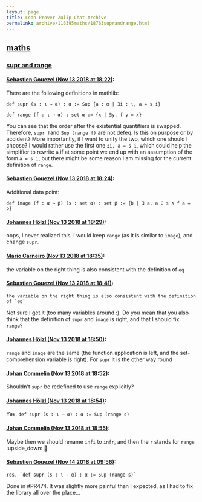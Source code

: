 ```yaml
---
layout: page
title: Lean Prover Zulip Chat Archive 
permalink: archive/116395maths/18763suprandrange.html
---
```


## [maths](index.html)
### [supr and range](18763suprandrange.html)

#### [Sebastien Gouezel (Nov 13 2018 at 18:22)](https://leanprover.zulipchat.com/#narrow/stream/116395-maths/topic/supr%20and%20range/near/147609120):
There are the following definitions in mathlib:
```lean
def supr (s : ι → α) : α := Sup {a : α | ∃i : ι, a = s i}

def range (f : ι → α) : set α := {x | ∃y, f y = x}
```
You can see that the order after the existential quantifiers is swapped. Therefore, `supr f`and `Sup (range f)` are not defeq. Is this on purpose or by accident? More importantly, if I want to unify the two, which one should I choose? I would rather use the first one `∃i, a = s i`, which could help the simplifier to rewrite `a` if at some point we end up with an assumption of the form `a = s i`, but there might be some reason I am missing for the current definition of `range`.

#### [Sebastien Gouezel (Nov 13 2018 at 18:24)](https://leanprover.zulipchat.com/#narrow/stream/116395-maths/topic/supr%20and%20range/near/147609524):
Additional data point:
```lean
def image (f : α → β) (s : set α) : set β := {b | ∃ a, a ∈ s ∧ f a = b}
```

#### [Johannes Hölzl (Nov 13 2018 at 18:29)](https://leanprover.zulipchat.com/#narrow/stream/116395-maths/topic/supr%20and%20range/near/147609790):
oops, I never realized this. I would keep `range` (as it is similar to `image`), and change `supr`.

#### [Mario Carneiro (Nov 13 2018 at 18:35)](https://leanprover.zulipchat.com/#narrow/stream/116395-maths/topic/supr%20and%20range/near/147610281):
the variable on the right thing is also consistent with the definition of `eq`

#### [Sebastien Gouezel (Nov 13 2018 at 18:41)](https://leanprover.zulipchat.com/#narrow/stream/116395-maths/topic/supr%20and%20range/near/147611469):
```quote
the variable on the right thing is also consistent with the definition of `eq`
```
 Not sure I get it (too many variables around :). Do you mean that you also think that the definition of `supr` and `image` is right, and that I should fix `range`?

#### [Johannes Hölzl (Nov 13 2018 at 18:50)](https://leanprover.zulipchat.com/#narrow/stream/116395-maths/topic/supr%20and%20range/near/147612064):
`range` and `image` are the same (the function application is left, and the set-comprehension variable is right). For `supr` it is the other way round

#### [Johan Commelin (Nov 13 2018 at 18:52)](https://leanprover.zulipchat.com/#narrow/stream/116395-maths/topic/supr%20and%20range/near/147612160):
Shouldn't `supr` be redefined to use `range` explicitly?

#### [Johannes Hölzl (Nov 13 2018 at 18:54)](https://leanprover.zulipchat.com/#narrow/stream/116395-maths/topic/supr%20and%20range/near/147612244):
Yes, `def supr (s : ι → α) : α := Sup (range s)`

#### [Johan Commelin (Nov 13 2018 at 18:55)](https://leanprover.zulipchat.com/#narrow/stream/116395-maths/topic/supr%20and%20range/near/147612351):
Maybe then we should rename `infi` to `infr`, and then the `r` stands for `range` :upside_down: :see_no_evil:

#### [Sebastien Gouezel (Nov 14 2018 at 09:56)](https://leanprover.zulipchat.com/#narrow/stream/116395-maths/topic/supr%20and%20range/near/147655093):
```quote
Yes, `def supr (s : ι → α) : α := Sup (range s)`
```
Done in #PR474. It was slightly more painful than I expected, as I had to fix the library all over the place...


